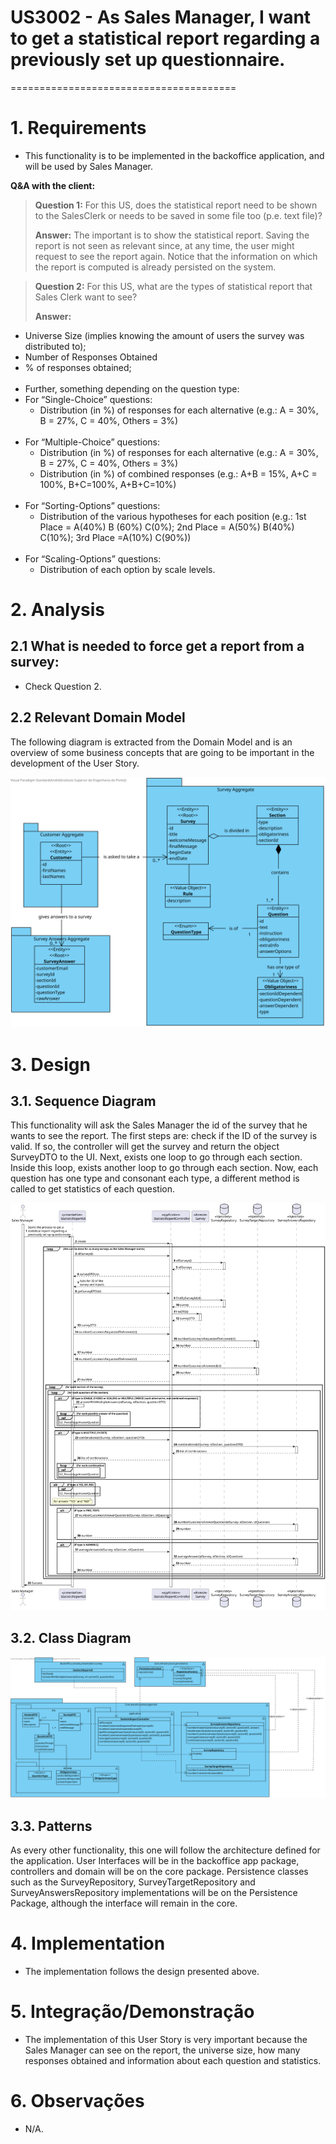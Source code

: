 # US3002 - As Sales Manager, I want to get a statistical report regarding a previously set up questionnaire.
=======================================

# 1. Requirements

* This functionality is to be implemented in the backoffice application, and will be used by Sales Manager.

**Q&A with the client:**

> **Question 1:** For this US, does the statistical report need to be shown to the SalesClerk or needs to be saved in some file too (p.e. text file)?
>
> **Answer:** The important is to show the statistical report. Saving the report is not seen as relevant since, at any time, the user might request to see the report again. Notice that the information on which the report is computed is already persisted on the system.

> **Question 2:** For this US, what are the types of statistical report that Sales Clerk want to see?
>
> **Answer:**
 
- Universe Size (implies knowing the amount of users the survey was distributed to);
- Number of Responses Obtained
- % of responses obtained;
<br><br>
- Further, something depending on the question type:
- For “Single-Choice” questions:
  - Distribution (in %) of responses for each alternative (e.g.: A = 30%, B = 27%, C = 40%, Others = 3%)
<br><br>
- For “Multiple-Choice” questions:
  - Distribution (in %) of responses for each alternative (e.g.: A = 30%, B = 27%, C = 40%, Others = 3%)
  - Distribution (in %) of combined responses (e.g.: A+B = 15%, A+C = 100%, B+C=100%, A+B+C=10%)
<br><br>
- For “Sorting-Options” questions:
  - Distribution of the various hypotheses for each position (e.g.: 1st Place = A(40%) B (60%) C(0%); 2nd Place = A(50%) B(40%) C(10%); 3rd Place =A(10%) C(90%))
<br><br>
- For “Scaling-Options” questions:
  - Distribution of each option by scale levels.

# 2. Analysis

## 2.1 What is needed to force get a report from a survey:

* Check Question 2.

## 2.2 Relevant Domain Model

The following diagram is extracted from the Domain Model and is an overview of some business concepts that are going to be important in the development of the User Story.

![US3002_DM](US3002_DM.svg)

# 3. Design

## 3.1. Sequence Diagram

This functionality will ask the Sales Manager the id of the survey that he wants to see the report. The first steps are: check if the ID of the survey is valid. If so, the controller will get the survey and return the object SurveyDTO to the UI. Next, exists one loop to go through each section. Inside this loop, exists another loop to go through each section. Now, each question has one type and consonant each type, a different method is called to get statistics of each question.

![US3002_SD](US3002_SD.svg)

## 3.2. Class Diagram

![US3002_CD](US3002_CD.svg)

## 3.3. Patterns

As every other functionality, this one will follow the architecture defined for the application.
User Interfaces will be in the backoffice app package, controllers and domain will be on the
core package. Persistence classes such as the SurveyRepository, SurveyTargetRepository and SurveyAnswersRepository
implementations will be on the Persistence Package, although the interface will remain in the core.

# 4. Implementation

* The implementation follows the design presented above.

# 5. Integração/Demonstração

* The implementation of this User Story is very important because the Sales Manager can see on the report, the universe size, how many responses obtained and information about each question and statistics.

# 6. Observações

* N/A.

